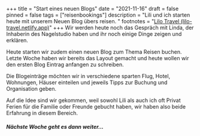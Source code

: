 +++
title = "Start eines neuen Blogs"
date = "2021-11-16"
draft = false
pinned = false
tags = ["reisenbookings"]
description = "Lili und ich starten heute mit unserem Neuen Blog übers reisen. "
footnotes = "[Lilo Travel (lilo-travel.netlify.app)](https://lilo-travel.netlify.app/)"
+++
Wir werden heute noch das Gespräch mit Linda, der Inhaberin des Nagelstudio haben und ihr noch einige Dinge zeigen und erklären. 

Heute starten wir zudem einen neuen Blog zum Thema Reisen buchen. Letzte Woche haben wir bereits das Layout gemacht und heute wollen wir den ersten Blog Eintrag anfangen zu schreiben. 

Die Blogeinträge möchten wir in verschiedene sparten Flug, Hotel, Wohnungen, Häuser einteilen und jeweils Tipps zur Buchung und Organisation geben. 

Auf die Idee sind wir gekommen, weil sowohl Lili als auch ich oft Privat Ferien für die Familie oder Freunde gebucht haben, wir haben also beide Erfahrung in diesem Bereich. 

###### ***Nächste Woche geht es dann weiter...***